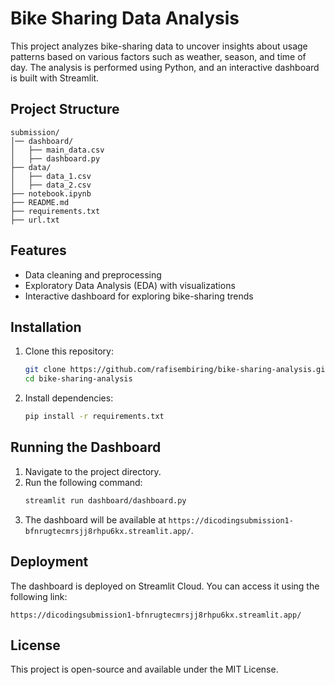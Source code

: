 # Bike Sharing Data Analysis

This project analyzes bike-sharing data to uncover insights about usage patterns based on various factors such as weather, season, and time of day. The analysis is performed using Python, and an interactive dashboard is built with Streamlit.

## Project Structure
```
submission/
│── dashboard/
│   ├── main_data.csv
│   ├── dashboard.py
├── data/
│   ├── data_1.csv
│   ├── data_2.csv
├── notebook.ipynb
├── README.md
├── requirements.txt
├── url.txt
```

## Features
- Data cleaning and preprocessing
- Exploratory Data Analysis (EDA) with visualizations
- Interactive dashboard for exploring bike-sharing trends

## Installation
1. Clone this repository:
   ```bash
   git clone https://github.com/rafisembiring/bike-sharing-analysis.git
   cd bike-sharing-analysis
   ```
2. Install dependencies:
   ```bash
   pip install -r requirements.txt
   ```

## Running the Dashboard
1. Navigate to the project directory.
2. Run the following command:
   ```bash
   streamlit run dashboard/dashboard.py
   ```
3. The dashboard will be available at `https://dicodingsubmission1-bfnrugtecmrsjj8rhpu6kx.streamlit.app/`.

## Deployment
The dashboard is deployed on Streamlit Cloud. You can access it using the following link:
```
https://dicodingsubmission1-bfnrugtecmrsjj8rhpu6kx.streamlit.app/
```

## License
This project is open-source and available under the MIT License.
